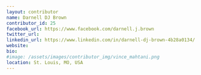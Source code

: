 ```yaml
---
layout: contributor
name: Darnell DJ Brown
contributor_id: 25
facebook_url: https://www.facebook.com/darnell.j.brown
twitter_url: 
linkedin_url: https://www.linkedin.com/in/darnell-dj-brown-4b28a0134/
website: 
bio: 
#image: /assets/images/contributor_img/vince_mahtani.png
location: St. Louis, MO, USA
---
```



